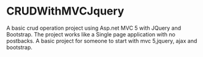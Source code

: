 # CRUDWithMVCJquery
A basic crud operation project using Asp.net MVC 5 with JQuery and Bootstrap. The project works like a Single page application with no postbacks. A basic project for someone to start with mvc 5,jquery, ajax and bootstrap.
